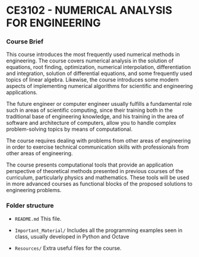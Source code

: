 # CE3102 - NUMERICAL ANALYSIS FOR ENGINEERING

### Course Brief

This course introduces the most frequently used numerical methods in engineering. The course covers numerical analysis in the solution of equations, root finding, optimization, numerical interpolation, differentiation and integration, solution of differential equations, and some frequently used topics of linear algebra. Likewise, the course introduces some modern aspects of implementing numerical algorithms for scientific and engineering applications.

The future engineer or computer engineer usually fulfills a fundamental role
such in areas of scientific computing, since their training both in the traditional base of
engineering knowledge, and his training in the area of software and architecture of
computers, allow you to handle complex problem-solving topics by means of
computational.

The course requires dealing with problems from other areas of engineering in order to exercise
technical communication skills with professionals from other areas of engineering.

The course presents computational tools that provide an application perspective of theoretical methods presented in previous courses of the curriculum, particularly physics and mathematics. These tools will be used in more advanced courses as functional blocks of the proposed solutions to engineering problems.

### Folder structure

- `README.md`
    This file.
    
- `Important_Material/`
    Includes all the programming examples seen in class, usually developed in Python and Octave
  
- `Resources/`
    Extra useful files for the course.